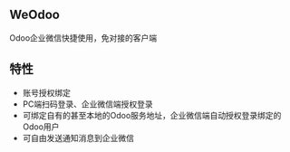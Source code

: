 ## WeOdoo
Odoo企业微信快捷使用，免对接的客户端


## 特性
* 账号授权绑定
* PC端扫码登录、企业微信端授权登录
* 可绑定自有的甚至本地的Odoo服务地址，企业微信端自动授权登录绑定的Odoo用户
* 可自由发送通知消息到企业微信
